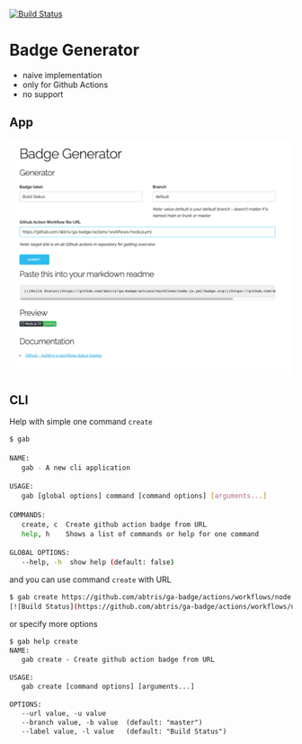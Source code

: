 [![Build Status](https://github.com/abtris/ga-badge/actions/workflows/node.js.yml/badge.svg)](https://github.com/abtris/ga-badge/actions)
# Badge Generator

- naive implementation
- only for Github Actions
- no support

## App

![](screenshot.png)

## CLI

Help with simple one command `create`

```bash
$ gab

NAME:
   gab - A new cli application

USAGE:
   gab [global options] command [command options] [arguments...]

COMMANDS:
   create, c  Create github action badge from URL
   help, h    Shows a list of commands or help for one command

GLOBAL OPTIONS:
   --help, -h  show help (default: false)
```

and you can use command `create` with URL

```bash
$ gab create https://github.com/abtris/ga-badge/actions/workflows/node.js.yml/badge.svg
[![Build Status](https://github.com/abtris/ga-badge/actions/workflows/node.js.yml/badge.svg)](https://github.com/abtris/ga-badge/actions)
```

or specify more options

```
$ gab help create
NAME:
   gab create - Create github action badge from URL

USAGE:
   gab create [command options] [arguments...]

OPTIONS:
   --url value, -u value
   --branch value, -b value  (default: "master")
   --label value, -l value   (default: "Build Status")
```
